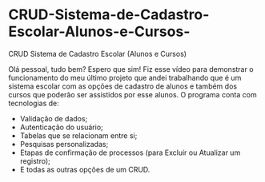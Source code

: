 # CRUD-Sistema-de-Cadastro-Escolar-Alunos-e-Cursos-
CRUD Sistema de Cadastro Escolar (Alunos e Cursos)

Olá pessoal, tudo bem? Espero que sim! Fiz esse vídeo para demonstrar o funcionamento do meu último projeto que andei trabalhando que é um sistema escolar com as opções de cadastro de alunos e também dos cursos que poderão ser assistidos por esse alunos. O programa conta com tecnologias de:

- Validação de dados;
- Autenticação do usuário;
- Tabelas que se relacionam entre si;
- Pesquisas personalizadas;
- Etapas de confirmação de processos (para Excluir ou Atualizar um registro);
- E todas as outras opções de um CRUD.
